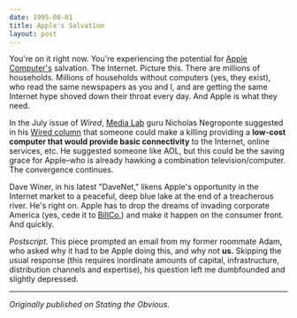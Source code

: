 ```yaml
---
date: 1995-08-01
title: Apple's Salvation
layout: post
---
```


You're on it right now. You're experiencing the potential for [Apple Computer's](http://www.apple.com/) salvation. The Internet. Picture this. There are millions of households. Millions of households without computers (yes, they exist), who read the same newspapers as you and I, and are getting the same Internet hype shoved down their throat every day. And Apple is what they need.

In the July issue of *Wired*, [Media Lab](http://www.media.mit.edu/) guru Nicholas Negroponte suggested in his [Wired column](http://www.hotwired.com/Lib/Wired/2.07/departments/negroponte.html) that someone could make a killing providing a **low-cost computer that would provide basic connectivity** to the Internet, online services, etc. He suggested someone like AOL, but this could be the saving grace for Apple–who is already hawking a combination television/computer. The convergence continues.

Dave Winer, in his latest "DaveNet," likens Apple's opportunity in the Internet market to a peaceful, deep blue lake at the end of a treacherous river. He's right on. Apple has to drop the dreams of invading corporate America (yes, cede it to [BillCo.](http://www.microsoft.com/)) and make it happen on the consumer front. And quickly.

*Postscript.* This piece prompted an email from my former roommate Adam, who asked why it had to be Apple doing this, and why not **us.** Skipping the usual response (this requires inordinate amounts of capital, infrastructure, distribution channels and expertise), his question left me dumbfounded and slightly depressed.

---

*Originally published on Stating the Obvious.*
